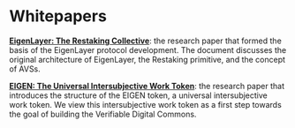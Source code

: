 # Whitepapers

[**EigenLayer: The Restaking Collective**](/pdf/EigenLayer_WhitePaper.pdf): the research paper that formed the basis of the EigenLayer protocol development. The document discusses the original architecture of EigenLayer, the Restaking primitive, and the concept of AVSs.


[**EIGEN: The Universal Intersubjective Work Token**](/pdf/EIGEN_Token_Whitepaper.pdf): the research paper that introduces the structure of the EIGEN token, a universal intersubjective work token. We view this intersubjective work token as a first step towards the goal of building the Verifiable Digital Commons.